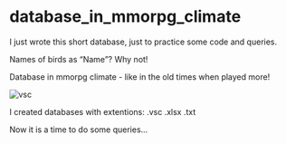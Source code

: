 # database_in_mmorpg_climate

I just wrote this short database, just to practice some code and queries.

Names of birds as “Name”? Why not!

Database in mmorpg climate - like in the old times when played more!

![vsc](https://user-images.githubusercontent.com/72028760/133922712-232d574d-bcf3-4010-9f48-82497a938133.jpg)

I created databases with extentions: 
.vsc 
.xlsx 
.txt

Now it is a time to do some queries...
